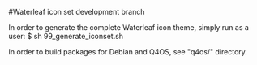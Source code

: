 #Waterleaf icon set development branch

In order to generate the complete Waterleaf icon theme, simply run as a user:
$ sh 99_generate_iconset.sh

In order to build packages for Debian and Q4OS, see "q4os/" directory.
